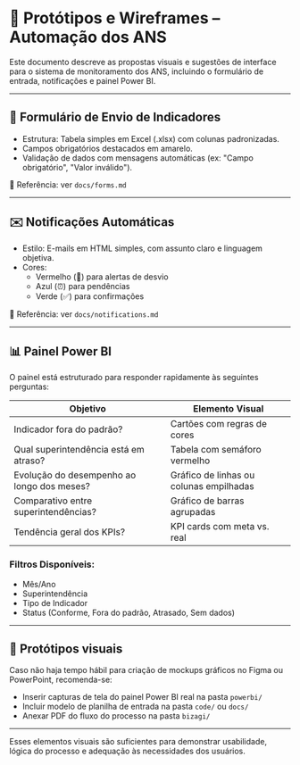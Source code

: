 # 🧩 Protótipos e Wireframes – Automação dos ANS

Este documento descreve as propostas visuais e sugestões de interface para o sistema de monitoramento dos ANS, incluindo o formulário de entrada, notificações e painel Power BI.

---

## 📝 Formulário de Envio de Indicadores

- Estrutura: Tabela simples em Excel (.xlsx) com colunas padronizadas.
- Campos obrigatórios destacados em amarelo.
- Validação de dados com mensagens automáticas (ex: "Campo obrigatório", "Valor inválido").

📌 Referência: ver `docs/forms.md`

---

## ✉️ Notificações Automáticas

- Estilo: E-mails em HTML simples, com assunto claro e linguagem objetiva.
- Cores:
  - Vermelho (🚨) para alertas de desvio
  - Azul (⏰) para pendências
  - Verde (✅) para confirmações

📌 Referência: ver `docs/notifications.md`

---

## 📊 Painel Power BI

O painel está estruturado para responder rapidamente às seguintes perguntas:

| Objetivo                               | Elemento Visual                   |
|----------------------------------------|-----------------------------------|
| Indicador fora do padrão?              | Cartões com regras de cores       |
| Qual superintendência está em atraso?  | Tabela com semáforo vermelho      |
| Evolução do desempenho ao longo dos meses? | Gráfico de linhas ou colunas empilhadas |
| Comparativo entre superintendências?   | Gráfico de barras agrupadas       |
| Tendência geral dos KPIs?             | KPI cards com meta vs. real       |

### Filtros Disponíveis:

- Mês/Ano
- Superintendência
- Tipo de Indicador
- Status (Conforme, Fora do padrão, Atrasado, Sem dados)

---

## 🔧 Protótipos visuais

Caso não haja tempo hábil para criação de mockups gráficos no Figma ou PowerPoint, recomenda-se:

- Inserir capturas de tela do painel Power BI real na pasta `powerbi/`
- Incluir modelo de planilha de entrada na pasta `code/` ou `docs/`
- Anexar PDF do fluxo do processo na pasta `bizagi/`

---

Esses elementos visuais são suficientes para demonstrar usabilidade, lógica do processo e adequação às necessidades dos usuários.
